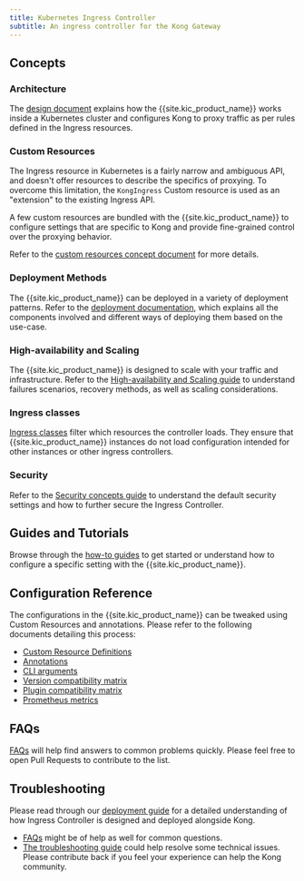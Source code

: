 ```yaml
---
title: Kubernetes Ingress Controller
subtitle: An ingress controller for the Kong Gateway
---
```


## Concepts

### Architecture

The [design document][design] explains how the {{site.kic_product_name}} works
inside a Kubernetes cluster and configures Kong to proxy traffic as per
rules defined in the Ingress resources.

### Custom Resources

The Ingress resource in Kubernetes is a fairly narrow and ambiguous API, and
doesn't offer resources to describe the specifics of proxying.
To overcome this limitation, the `KongIngress` Custom resource is used as an
"extension" to the existing Ingress API.

A few custom resources are bundled with the {{site.kic_product_name}} to
configure settings that are specific to Kong and provide fine-grained control
over the proxying behavior.

Refer to the [custom resources concept document][crd] for more details.

### Deployment Methods

The {{site.kic_product_name}} can be deployed in a variety of deployment patterns.
Refer to the [deployment documentation](/kubernetes-ingress-controller/{{page.kong_version}}/concepts/deployment),
which explains all the components
involved and different ways of deploying them based on the use-case.

### High-availability and Scaling

The {{site.kic_product_name}} is designed to scale with your traffic
and infrastructure.
Refer to the [High-availability and Scaling guide](/kubernetes-ingress-controller/{{page.kong_version}}/concepts/ha-and-scaling) to understand
failures scenarios, recovery methods, as well as scaling considerations.

### Ingress classes

[Ingress classes](/kubernetes-ingress-controller/{{page.kong_version}}/concepts/ingress-classes) filter which resources the
controller loads. They ensure that {{site.kic_product_name}} instances do not
load configuration intended for other instances or other ingress controllers.

### Security

Refer to the [Security concepts guide](/kubernetes-ingress-controller/{{page.kong_version}}/concepts/security) to understand the
default security settings and how to further secure the Ingress Controller.

## Guides and Tutorials

Browse through the [how-to guides][guides] to get started or understand how to configure
a specific setting with the {{site.kic_product_name}}.

## Configuration Reference

The configurations in the {{site.kic_product_name}} can be tweaked using
Custom Resources and annotations.
Please refer to the following documents detailing this process:

- [Custom Resource Definitions](/kubernetes-ingress-controller/{{page.kong_version}}/references/custom-resources)
- [Annotations](/kubernetes-ingress-controller/{{page.kong_version}}/references/annotations)
- [CLI arguments](/kubernetes-ingress-controller/{{page.kong_version}}/references/cli-arguments)
- [Version compatibility matrix](/kubernetes-ingress-controller/{{page.kong_version}}/references/version-compatibility)
- [Plugin compatibility matrix](/kubernetes-ingress-controller/{{page.kong_version}}/references/plugin-compatibility)
- [Prometheus metrics](/kubernetes-ingress-controller/{{page.kong_version}}/references/prometheus)

## FAQs

[FAQs][faqs] will help find answers to common problems quickly.
Please feel free to open Pull Requests to contribute to the list.

## Troubleshooting

Please read through our [deployment guide][deployment] for a detailed
understanding of how Ingress Controller is designed and deployed
alongside Kong.

- [FAQs][faqs] might be of help as well for common questions.
- [The troubleshooting guide][troubleshooting] could help
  resolve some technical issues.
  Please contribute back if you feel your experience can help
  the Kong community.

[annotations]: /kubernetes-ingress-controller/{{page.kong_version}}/references/annotations
[crd]: /kubernetes-ingress-controller/{{page.kong_version}}/concepts/custom-resources
[deployment]: /kubernetes-ingress-controller/{{page.kong_version}}/deployment/overview
[design]: /kubernetes-ingress-controller/{{page.kong_version}}/concepts/design
[faqs]: /kubernetes-ingress-controller/{{page.kong_version}}/faq
[troubleshooting]: /kubernetes-ingress-controller/{{page.kong_version}}/troubleshooting
[guides]: /kubernetes-ingress-controller/{{page.kong_version}}/guides/overview
